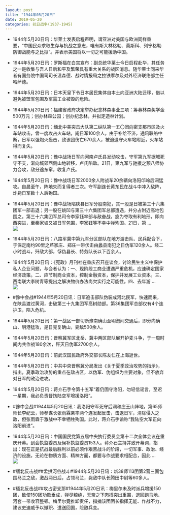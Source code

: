 ```yaml
---
layout: post
title: "1944年05月20日"
date: 2019-05-20
categories: 抗日战争(1937-1945)
---
```


<meta name="referrer" content="no-referrer" />

- 1944年5月20日讯：华莱士发表启程声明，谓亚洲对美国与欧洲同样重要，“中国民众求取生存与抗战之意志，唯有斯大林格勒、莫斯科、列宁格勒防御战能与之比拟”。并表示美国将以一切之可能援助中国。 

- 1944年5月20日讯：罗斯福在白宫宣布：副总统华莱士今日启程赴华，其任务之一是收集与吾人日后和平及繁荣具有重大关系的战区消息。随华莱士同来华者有国务院中国司司长温森德、战时情报局之拉铁摩尔及对外经济联络部主任哈萨德。 

- 1944年5月20日讯：日本天皇下令日本居民集体自本土向亚洲大陆迁移，借以避免被盟军包围及军需工业被毁的危险。 

- 1944年5月20日讯：福建省政府决定举办纪念林森事业三项：筹募林森奖学金500万元；创办林森公园；创办纪念林，并拟定造林计划。 

- 1944年5月20日讯：缅北中美突击大队第二纵队第一五〇团向密支那市区及火车站攻击，曾一度攻占火车站，毙日军100余人。由于补给不济，通讯联络中断，日军以强炮火轰击，致该团伤亡670余人，被迫退守火车站附近，火车站得而复失。 

- 1944年5月20日讯：豫中战场日军向河南卢氏县发动攻击，守军第九军据城死守不支，渐向城郊西侧山地转移，卢氏陷敌。21日，第九军与驰援之预八师协力合攻，敌分途东窜，收复卢氏。 

- 1944年5月20日讯：豫中战场日军2000余人附战车20余辆向洛阳邙岭后洞猛攻。自晨至午，阵地失而复得者三次。守军副连长黄东民在战斗中冲入敌阵，炸毙日军数十人后殉国。 

- 1944年5月20日讯：豫中战场陷陕县日军分股南犯，其一股是日被第三十六集团军一部击退；另一股在姚凹与第三十六集团军总部遭遇，并分占附近高地包围之。第三十六集团军总司令李家钰率部与敌奋战，旋为夺取有利地形，即向西突进，至秦家坡又被日军包围，李家钰等不幸中弹殉国。21日，第 ... <br/><img src="https://wx1.sinaimg.cn/large/aca367d8ly1g37v69r89pj20c80903yj.jpg" />

- 1944年5月20日讯：八路军冀中第九军分区部队在地方游击队、民兵配合下，于保定南约90里之芦家庄、郑庄一带伏击由蠡县南犯之日伪军120余人。经二小时战斗，歼敌大部，俘伪县长、特务队长以下百余人。 

- 1944年5月20日讯：《宪政》月刊社在重庆召开座谈会，讨论民生主义中保护私人企业问题，与会者认为：一、现阶段工商业遭遇严重危机，应速确定国家经济政策。二、应节制商业资本，控制金融资本，保护并发展工业资本。三、西南联大李树青等提出之解决物价办法尚欠实行之可能性。四、去年游 ... <br/><img src="https://wx4.sinaimg.cn/large/aca367d8ly1g37rpboh2hj20c80bx3ym.jpg" />

- #豫中会战#1944年5月20日讯：日军追击部队伪装成河北民军，快速而来，在陕县渡过黄河，击破第三十九集团军高树勋部。第36集团军总部仅有4个连护卫，陷入危机。 

- 1944年5月20日讯：第一战区一部切断豫南确山至明港间交通后，即分向确山、明港猛攻，是日克复确山，毙敌500余人。 

- 1944年5月20日讯：晋察冀军区北岳、冀中两区部队展开护麦斗争，于一周时间内共作战180余次，歼灭日伪军2700余人。 

- 1944年5月20日讯：前武汉国民政府外交部长陈友仁在上海逝世。 

- 1944年5月20日讯：中共中央晋察冀分局发出《关于夏季政治攻势的指示》，指出，夏季政治攻势的重点在敌占区，以伪军、伪组织为主要对象，但不放弃对日军的政治进攻。 

- 1944年5月20日讯：蒋介石手令第十五军“着仍固守洛阳，勿轻信谣言，至迟一星期，我必负责督饬陆空军增援洛阳”。 

- #豫中会战#1944年5月20日讯：我洛阳守军死守后洞和庄王山阵地，第65师师长李纪云，师参谋长张雨霖亲率两个连发起反击，击退日军，清除侵入之敌，但张雨霖于激战中不幸牺牲殉国。此时，蒋介石手谕称“我陆空大军正向洛阳前进”。 

- 1944年5月20日讯：中国国民党第五届中央执行委员会第十二次全体会议在重庆开幕。到会执监委员及候补执监委员153人。蒋介石主持并致开幕词，指出：现在正是抗战最后胜利以前必须作艰苦战斗的阶段，一切军事、政治、经济的设施，无论在物质方面、精神方面，都要与作战要求相配合，因此 ... <br/><img src="https://wx2.sinaimg.cn/large/aca367d8ly1g37krpjuojj20c8090mx7.jpg" />

- #缅北反击战##孟拱河谷战斗#1944年5月20日讯：新38师113团第2营三面包围马兰之敌，激战两日后，占领马兰，毙敌中队长腾田中尉等60多人。 

- #缅北反击战##攻占密支那#1944年5月20日讯：梅里尔未及时派兵增援150团，致使150团功败垂成，弹尽粮绝，无奈之下肉搏突出重围，退回跑马地、河套一带收容整顿。梅里尔竟推卸责任，指摘该团团长指挥无能、作战不力，建议史迪威予以撤职、遣送回国，险酿兵变。 

